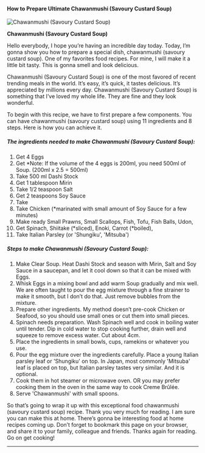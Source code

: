             

#### How to Prepare Ultimate Chawanmushi (Savoury Custard Soup)

![Chawanmushi (Savoury Custard Soup)](https://img-global.cpcdn.com/recipes/377f89b8d9f1ca69/751x532cq70/chawanmushi-savoury-custard-soup-recipe-main-photo.jpg)

**Chawanmushi (Savoury Custard Soup)**

Hello everybody, I hope you’re having an incredible day today. Today, I’m gonna show you how to prepare a special dish, chawanmushi (savoury custard soup). One of my favorites food recipes. For mine, I will make it a little bit tasty. This is gonna smell and look delicious.

Chawanmushi (Savoury Custard Soup) is one of the most favored of recent trending meals in the world. It’s easy, it’s quick, it tastes delicious. It’s appreciated by millions every day. Chawanmushi (Savoury Custard Soup) is something that I’ve loved my whole life. They are fine and they look wonderful.

To begin with this recipe, we have to first prepare a few components. You can have chawanmushi (savoury custard soup) using 11 ingredients and 8 steps. Here is how you can achieve it.

##### The ingredients needed to make Chawanmushi (Savoury Custard Soup):

1.  Get 4 Eggs
2.  Get \*Note: If the volume of the 4 eggs is 200ml, you need 500ml of Soup. (200ml x 2.5 = 500ml)
3.  Take 500 ml Dashi Stock
4.  Get 1 tablespoon Mirin
5.  Take 1/2 teaspoon Salt
6.  Get 2 teaspoons Soy Sauce
7.  Take <Other Ingredients Suggestion>
8.  Take Chicken (\*marinated with small amount of Soy Sauce for a few minutes)
9.  Make ready Small Prawns, Small Scallops, Fish, Tofu, Fish Balls, Udon,
10.  Get Spinach, Shiitake (\*sliced), Enoki, Carrot (\*boiled),
11.  Take Italian Parsley (or 'Shungiku', 'Mitsuba')

##### Steps to make Chawanmushi (Savoury Custard Soup):

1.  Make Clear Soup. Heat Dashi Stock and season with Mirin, Salt and Soy Sauce in a saucepan, and let it cool down so that it can be mixed with Eggs.
2.  Whisk Eggs in a mixing bowl and add warm Soup gradually and mix well. We are often taught to pour the egg mixture through a fine strainer to make it smooth, but I don’t do that. Just remove bubbles from the mixture.
3.  Prepare other ingredients. My method doesn’t pre-cook Chicken or Seafood, so you should use small ones or cut them into small pieces.
4.  Spinach needs preparation. Wash Spinach well and cook in boiling water until tender. Dip in cold water to stop cooking further, drain well and squeeze to remove excess water. Cut about 4cm.
5.  Place the ingredients in small bowls, cups, ramekins or whatever you use.
6.  Pour the egg mixture over the ingredients carefully. Place a young Italian parsley leaf or 'Shungiku' on top. In Japan, most commonly 'Mitsuba' leaf is placed on top, but Italian parsley tastes very similar. And it is optional.
7.  Cook them in hot steamer or microwave oven. OR you may prefer cooking them in the oven in the same way to cook Creme Brûlée.
8.  Serve 'Chawanmushi' with small spoons.

So that’s going to wrap it up with this exceptional food chawanmushi (savoury custard soup) recipe. Thank you very much for reading. I am sure you can make this at home. There’s gonna be interesting food at home recipes coming up. Don’t forget to bookmark this page on your browser, and share it to your family, colleague and friends. Thanks again for reading. Go on get cooking!

* * *